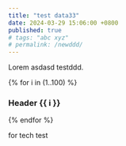 ```yaml
---
title: "test data33"
date: 2024-03-29 15:06:00 +0800
published: true
# tags: "abc xyz"
# permalink: /newddd/
---
```


Lorem asdasd testddd.

{% for i in (1..100) %}

### Header {{ i }}

{% endfor %}

for tech test
